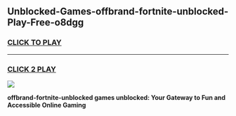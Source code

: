 
## Unblocked-Games-offbrand-fortnite-unblocked-Play-Free-o8dgg
<h3>
<a href="https://premium76.site?title=offbrand-fortnite-unblocked&ref=19M">CLICK TO PLAY</a></h3>
<hr>

<h3>
<a href="https://premium76.site?title=offbrand-fortnite-unblocked&ref=19M">CLICK 2 PLAY</a>
  
</h3>

<a href="https://premium76.site?title=offbrand-fortnite-unblocked&ref=19M"><img src="https://clearcache.store/games.png"></a>


**offbrand-fortnite-unblocked games unblocked: Your Gateway to Fun and Accessible Online Gaming**

